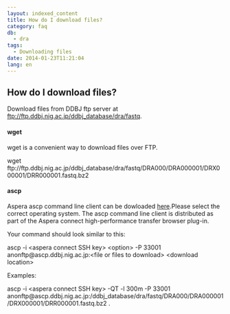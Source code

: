 ```yaml
---
layout: indexed_content
title: How do I download files?
category: faq
db:
  - dra
tags: 
  - Downloading files
date: 2014-01-23T11:21:04
lang: en
---
```


## How do I download files?

<p>Download files from DDBJ ftp server at <a href="ftp://ftp.ddbj.nig.ac.jp/ddbj_database/dra/fastq">ftp://ftp.ddbj.nig.ac.jp/ddbj_database/dra/fastq</a>.</p>
<h4 class="bold">wget</h4>
<p>wget is a convenient way to download files over FTP.</p>
<p class="code break">wget ftp://ftp.ddbj.nig.ac.jp/ddbj_database/dra/fastq/DRA000/DRA000001/DRX000001/DRR000001.fastq.bz2</p>
<h4 class="bold">ascp</h4>
<p>Aspera ascp command line client can be dowloaded <a href="http://downloads.asperasoft.com/downloadsconnect">here</a>.Please select the correct operating system. The ascp command line client is distributed as part of the Aspera connect high-performance transfer browser plug-in.</p>
<p>Your command should look similar to this:</p>
<p class="code break">ascp -i <span class="italic">&lt;aspera connect SSH key&gt;</span> <span class="italic">&lt;option&gt;</span> -P 33001 anonftp@ascp.ddbj.nig.ac.jp:<span class="italic">&lt;file or files to download&gt;</span> <span class="italic">&lt;download location&gt;</span></p>
<p>Examples:</p>
<p class="code break">ascp -i <span class="italic">&lt;aspera connect SSH key&gt;</span> -QT -l 300m -P 33001 anonftp@ascp.ddbj.nig.ac.jp:/ddbj_database/dra/fastq/DRA000/DRA000001/DRX000001/DRR000001.fastq.bz2 .</p>